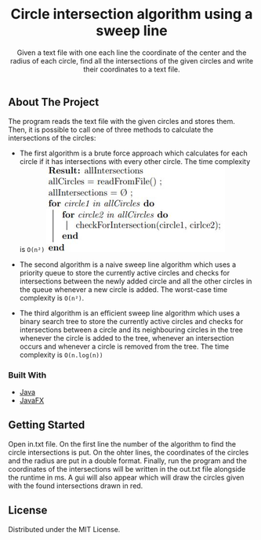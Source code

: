
<!-- PROJECT LOGO -->
<br />
<p align="center">
  <h1 align="center">Circle intersection algorithm using a sweep line</h1>

  <p align="center">
    Given a text file with one each line the coordinate of the center and the radius of each circle, find all the intersections of the given circles and write their coordinates to a text file.
    <br />
    <br />
  </p>
</p>


<!-- ABOUT THE PROJECT -->
## About The Project

The program reads the text file with the given circles and stores them. Then, it is possible to call one of three methods to calculate the intersections of the circles:
* The first algorithm is a brute force approach which calculates for each circle if it has intersections with every other circle. The time complexity is `O(n²)` 
![Screenshot](images/Algorithm1.JPG)


* The second algorithm is a naive sweep line algorithm which uses a priority queue to store the currently active circles and checks for intersections between the newly added circle and all the other circles in the queue whenever a new circle is added. The worst-case time complexity is `O(n²)`.
* The third algorithm is an efficient sweep line algorithm which uses a binary search tree to store the currently active circles and checks for intersections between a circle and its neighbouring circles in the tree whenever the circle is added to the tree, whenever an intersection occurs and whenever a circle is removed from the tree. The time complexity is `O(n.log(n))` 

### Built With
* [Java](https://www.java.com/)
* [JavaFX](https://openjfx.io/)


<!-- GETTING STARTED -->
## Getting Started

Open in.txt file. On the first line the number of the algorithm to find the circle intersections is put. On the ohter lines, the coordinates of the circles and the radius are put in a double format. Finally, run the program and the coordinates of the intersections will be written in the out.txt file alongside the runtime in ms. A gui will also appear which will draw the circles given with the found intersections drawn in red.

<!-- LICENSE -->
## License

Distributed under the MIT License.

